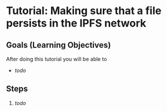 # Tutorial: Making sure that a file persists in the IPFS network

## Goals (Learning Objectives)
After doing this tutorial you will be able to  
* _todo_

## Steps
1. _todo_
